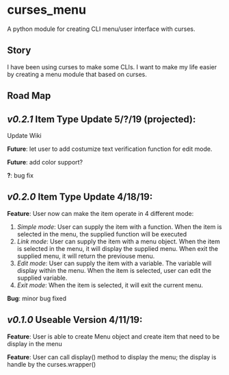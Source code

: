 # curses_menu
A python module for creating CLI menu/user interface with curses. 


## Story

I have been using curses to make some CLIs. I want to make my life easier by creating a menu module that based on curses. 

## Road Map

*v0.2.1* Item Type Update 5/?/19 (projected):
------------------------------

Update Wiki

**Future**: let user to add costumize text verification function for edit mode.

**Future**: add color support?

**?**: bug fix

*v0.2.0* Item Type Update 4/18/19:
------------------------------

**Feature**: User now can make the item operate in 4 different mode:
1. *Simple mode*: User can supply the item with a function. When the item is selected in the menu, the supplied function will be executed
2. *Link mode*: User can supply the item with a menu object. When the item is selected in the menu, it will display the supplied menu. When exit the supplied menu, it will return the previouse menu.
3. *Edit mode*: User can supply the item with a variable. The variable will display within the menu. When the item is selected, user can edit the supplied variable.
4. *Exit mode*: When the item is selected, it will exit the current menu.

**Bug**: minor bug fixed

*v0.1.0* Useable Version 4/11/19:
------------------------------

**Feature**: User is able to create Menu object and create item that need to be display in the menu

**Feature**: User can call display() method to display the menu; the display is handle by the curses.wrapper()
